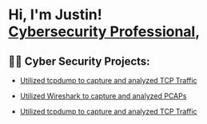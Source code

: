 

<h1>Hi, I'm Justin! <br/><a href="https://github.com/</a>, <a href="https://www.linkedin.com//">Cybersecurity Professional</a>, 

<h2>👨‍💻 Cyber Security Projects:</h2>
  
  - [Utilized tcpdump to capture and analyzed TCP Traffic](https://github.com/)
  
  - [Utilized Wireshark to capture and analyzed PCAPs](https://github.com/)
  
  - [Utilized tcpdump to capture and analyzed TCP Traffic](https://github.com/)
